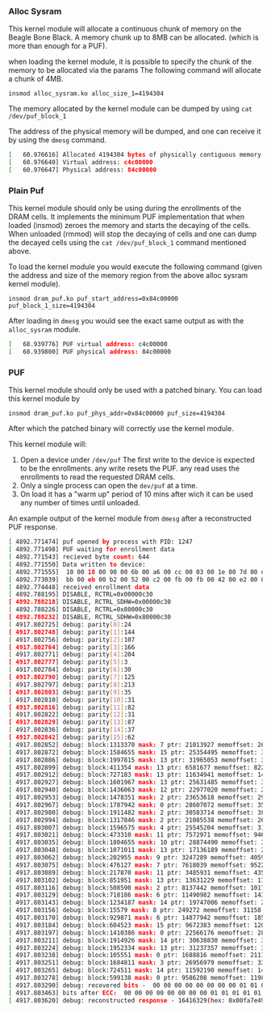 ### Alloc Sysram
This kernel module will allocate a continuous chunk of memory on the Beagle Bone Black.
A memory chunk up to 8MB can be allocated. (which is more than enough for a PUF).

when loading the kernel module, it is possible to specify the chunk of the memory to be allocated via the params
The following command will allocate a chunk of 4MB.

`insmod alloc_sysram.ko alloc_size_1=4194304`

The memory allocated by the kernel module can be dumped by using `cat /dev/puf_block_1`

The address of the physical memory will be dumped, and one can receive it by using the `dmesg` command.

```bash
[   60.976616] Allocated 4194304 bytes of physically contiguous memory
[   60.976640] Virtual address: c4c00000
[   60.976647] Physical address: 84c00000
```

### Plain Puf

This kernel module should only be using during the enrollments of the DRAM cells.
It implements the minimum PUF implementation that when loaded (insmod) zeroes the 
memory and starts the decaying of the cells. When unloaded (rmmod) will stop the decaying of cells
and one can dump the decayed cells using the `cat /dev/puf_block_1` command mentioned above.

To load the kernel module you would execute the following command (given the address and size
of the memory region from the above alloc sysram kernel module).

`insmod dram_puf.ko puf_start_address=0x84c00000 puf_block_1_size=4194304`

After loading in `dmesg` you would see the exact same output as with the `alloc_sysram` module.

```bash
[   68.939776] PUF virtual address: c4c00000
[   68.939800] PUF physical address: 84c00000
```

### PUF

This kernel module should only be used with a patched binary. You can load this kernel module by

`insmod dram_puf.ko puf_phys_addr=0x84c00000 puf_size=4194304`

After which the patched binary will correctly use the kernel module.

This kernel module will:

1. Open a device under `/dev/puf`
    The first write to the device is expected to be the enrollments. 
    any write resets the PUF.
    any read uses the enrollments to read the requested DRAM cells.
2. Only a single process can open the `dev/puf` at a time.
3. On load it has a "warm up" period of 10 mins after wich it can be used any number of times until unloaded.

An example output of the kernel module from `dmesg` after a reconstructed PUF response.

```bash
[ 4892.771474] puf opened by process with PID: 1247
[ 4892.771498] PUF waiting for enrollment data
[ 4892.771543] recieved byte count: 644
[ 4892.771550] Data written to device:
[ 4892.771555]  10 00 18 00 90 00 6b 00 a6 00 cc 00 03 00 1e 00 7d 00 d5 00 23 00 1f 00 52 00 1f 00 57 00 25 00 3e 01 40 a5 a7 01 82 e0 ff 01 e7 bf 7d 00 64 6d ad 00 b1 88 fd 01 87 1a fd 01 5e 99 fc 01 68 ec f2 01 b4 82 60 01 d2 ab a2 01 41 bd 62 01 85 c9 f4 00 73 8d eb 01 b8 96 fa 01 05 7a 3d 00 31 8c b9 00 74 3d f7 00 35 30 eb 00 cf fe fd 00 7c 2a e2 00 af 56 a6 01 2d 50 be 00 03 cd b8 00 e3 04 f6 00 93 96 bf 01 58 55 20 01 d3 82 ee 01 dc a4 ed 00 19 c4 f0 01 9b 54 b3 00 b0 e1 fe 00 92 46 20 10 00 a7 00 f3 00 5d 00 7b 00 ac 00 84 00 55 00 54 00 ce 00 cf 00 67 00 b6 00 49 00 36 00 e8 00 1c 00 f5 d3 be 01 5b bd fc 00 61 95 af 00 d6 60 3b 01 3d 34 21 01 ac 9f 2a 01 d8 1e 65 01 c3 41 b7 01 e5 ab 34 00 27 6e 62 01 a8 ba a9 00 02 1e 21 01 e5 b2 78 01 5c ae f3 00 04 a0 6b 01 a0 29 be 00 ba 03 37 01 75 bf 37 01 89 3d ea 01 9e ab 22 01 ea 4b fe 00 8c 00 e9 01 ac f8 2c 01 3e b2 38 00 60 7c 3a 00 a1 a1 6c 01 ad 03 2f 01 d5 77 79 01 77 ab f2 01 13 18 64 00 56 55 b6 00 7f c5 b7 10 00 f0 00 09 00 52 00
[ 4892.773039]  bb 00 eb 00 b2 00 52 00 c2 00 fb 00 fb 00 42 00 e2 00 0e 00 84 00 df 00 2c 01 f8 f0 f9 01 44 16 38 01 c9 b4 6b 00 86 f9 f2 00 11 63 28 01 a6 1a 60 01 21 3a ef 01 ab a0 fa 00 8d 27 d5 01 a1 f4 69 01 00 3b 94 01 5f 81 37 01 aa fa 85 01 03 84 ff 00 a7 ee 73 01 1b e8 6b 00 84 1e 60 00 9e 2e b6 00 2f d6 75 01 ff 13 ad 00 43 3c 37 00 ad 31 4c 01 8e ab a2 00 bb 0d e0 01 62 b2 50 00 8b 49 af 00 61 dc ef 01 10 f5 39 00 c9 42 6b 00 c8 96 f3 01 0f c6 ae 00 b5 92 33 10 00 44 00 30 00 78 00 e8 00 9f 00 62 00 0c 00 b0 00 16 00 81 00 48 00 c8 00 fc 00 58 00 d3 00 c5 01 cd a1 b4 00 9e b2 f6 00 b7 7d cc 01 74 bd 36 00 f4 0d fa 00 03 a9 43 00 66 f7 15 00 4c 93 6e 00 a9 68 89 01 dc 45 fa 01 e5 8d 64 01 36 a0 ee 00 93 ba aa 00 2e 3b 63 01 d7 28 d2 00 22 5e e6 01 5a ff 31 00 32 b6 e5 00 b4 42 f9 00 4e 5a 9c 00 92 85 24 00 97 d4 7e 00 9a 4d f7 00 83 a8 da 00 2a 1c 14 01 1d 12 e7 01 18 f0 77 01 38 cc f9 00 0a 11 4d 00 5d e9 39 01 36 f7 b0 01 cf 48 fe
[ 4892.774448] received enrollment data
[ 4892.788195] DISABLE, RCTRL=0x00000c30
[ 4892.788218] DISABLE, RCTRL_SDHW=0x00000c30
[ 4892.788226] DISABLE, RCTRL=0x80000c30
[ 4892.788232] DISABLE, RCTRL_SDHW=0x80000c30
[ 4917.802725] debug: parity[0]:24
[ 4917.802748] debug: parity[1]:144
[ 4917.802756] debug: parity[2]:107
[ 4917.802764] debug: parity[3]:166
[ 4917.802771] debug: parity[4]:204
[ 4917.802777] debug: parity[5]:3
[ 4917.802784] debug: parity[6]:30
[ 4917.802790] debug: parity[7]:125
[ 4917.802797] debug: parity[8]:213
[ 4917.802803] debug: parity[9]:35
[ 4917.802810] debug: parity[10]:31
[ 4917.802816] debug: parity[11]:82
[ 4917.802822] debug: parity[12]:31
[ 4917.802829] debug: parity[13]:87
[ 4917.802836] debug: parity[14]:37
[ 4917.802842] debug: parity[15]:62
[ 4917.802852] debug: block:1313370 mask: 7 ptr: 21013927 memoffset: 2626740 value at address:0
[ 4917.802872] debug: block:1584655 mask: 15 ptr: 25354495 memoffset: 3169310 value at address:0
[ 4917.802886] debug: block:1997815 mask: 13 ptr: 31965053 memoffset: 3995630 value at address:0
[ 4917.802899] debug: block:411354 mask: 13 ptr: 6581677 memoffset: 822708 value at address:0
[ 4917.802912] debug: block:727183 mask: 13 ptr: 11634941 memoffset: 1454366 value at address:0
[ 4917.802927] debug: block:1601967 mask: 13 ptr: 25631485 memoffset: 3203934 value at address:0
[ 4917.802940] debug: block:1436063 mask: 12 ptr: 22977020 memoffset: 2872126 value at address:0
[ 4917.802953] debug: block:1478351 mask: 2 ptr: 23653618 memoffset: 2956702 value at address:0
[ 4917.802967] debug: block:1787942 mask: 0 ptr: 28607072 memoffset: 3575884 value at address:1
[ 4917.802980] debug: block:1911482 mask: 2 ptr: 30583714 memoffset: 3822964 value at address:4
[ 4917.802994] debug: block:1317846 mask: 2 ptr: 21085538 memoffset: 2635692 value at address:4
[ 4917.803007] debug: block:1596575 mask: 4 ptr: 25545204 memoffset: 3193150 value at address:16
[ 4917.803021] debug: block:473310 mask: 11 ptr: 7572971 memoffset: 946620 value at address:2048
[ 4917.803035] debug: block:1804655 mask: 10 ptr: 28874490 memoffset: 3609310 value at address:0
[ 4917.803048] debug: block:1071011 mask: 13 ptr: 17136189 memoffset: 2142022 value at address:8192
[ 4917.803062] debug: block:202955 mask: 9 ptr: 3247289 memoffset: 405910 value at address:0
[ 4917.803075] debug: block:476127 mask: 7 ptr: 7618039 memoffset: 952254 value at address:0
[ 4917.803089] debug: block:217870 mask: 11 ptr: 3485931 memoffset: 435740 value at address:2048
[ 4917.803102] debug: block:851951 mask: 13 ptr: 13631229 memoffset: 1703902 value at address:8192
[ 4917.803116] debug: block:508590 mask: 2 ptr: 8137442 memoffset: 1017180 value at address:4
[ 4917.803129] debug: block:718186 mask: 6 ptr: 11490982 memoffset: 1436372 value at address:64
[ 4917.803143] debug: block:1234187 mask: 14 ptr: 19747006 memoffset: 2468374 value at address:16384
[ 4917.803156] debug: block:15579 mask: 8 ptr: 249272 memoffset: 31158 value at address:256
[ 4917.803170] debug: block:929871 mask: 6 ptr: 14877942 memoffset: 1859742 value at address:0
[ 4917.803184] debug: block:604523 mask: 15 ptr: 9672383 memoffset: 1209046 value at address:0
[ 4917.803197] debug: block:1410386 mask: 0 ptr: 22566176 memoffset: 2820772 value at address:1
[ 4917.803211] debug: block:1914926 mask: 14 ptr: 30638830 memoffset: 3829852 value at address:0
[ 4917.803224] debug: block:1952334 mask: 13 ptr: 31237357 memoffset: 3904668 value at address:0
[ 4917.803238] debug: block:105551 mask: 0 ptr: 1688816 memoffset: 211102 value at address:1
[ 4917.803251] debug: block:1684811 mask: 3 ptr: 26956979 memoffset: 3369622 value at address:0
[ 4917.803265] debug: block:724511 mask: 14 ptr: 11592190 memoffset: 1449022 value at address:0
[ 4917.803278] debug: block:599138 mask: 0 ptr: 9586208 memoffset: 1198276 value at address:1
[ 4917.803290] debug: recovered bits -  00 00 00 00 00 00 00 00 01 01 01 01 01 00 01 00 00 01 01 01 01 01 01 00 00 01 00 00 01 00 00 01
[ 4917.803463] bits after ECC:  00 00 00 00 00 00 00 00 01 01 01 01 01 00 01 00 00 01 01 01 01 01 01 00 00 01 00 00 01 00 00 01
[ 4917.803620] debug: reconstructed response - 16416329(hex: 0x00fa7e49)
```